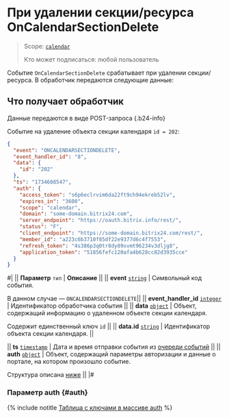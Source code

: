 # При удалении секции/ресурса OnCalendarSectionDelete

> Scope: [`calendar`](../../scopes/permissions.md)
>
> Кто может подписаться: любой пользователь

Событие `OnCalendarSectionDelete` срабатывает при удалении секции/ресурса. В обработчик передаются следующие данные:

## Что получает обработчик

Данные передаются в виде POST-запроса {.b24-info}

Событие на удаление объекта секции календаря `id = 202`:

```json
{
  "event": "ONCALENDARSECTIONDELETE",
  "event_handler_id": "8",
  "data": {
    "id": "202"
  },
  "ts": "1734608547",
  "auth": {
    "access_token": "s6p6eclrvim6da22ft9ch94ekreb52lv",
    "expires_in": "3600",
    "scope": "calendar",
    "domain": "some-domain.bitrix24.com",
    "server_endpoint": "https://oauth.bitrix.info/rest/",
    "status": "F",
    "client_endpoint": "https://some-domain.bitrix24.com/rest/",
    "member_id": "a223c6b3710f85df22e9377d6c4f7553",
    "refresh_token": "4s386p3q0tr8dy89xvmt96234v3dljg8",
    "application_token": "51856fefc120afa4b628cc82d3935cce"
  }
}
```

#|
|| **Параметр**
`тип` | **Описание** ||
|| **event**
[`string`][1] | Символьный код события.

В данном случае — `ONCALENDARSECTIONDELETE`||
|| **event_handler_id**
[`integer`][1] | Идентификатор обработчика события ||
|| **data**
[`object`][1] | Объект, содержащий информацию о удаленном объекте секции календаря.

Содержит единственный ключ `id` ||
|| **data.id**
[`string`][1] | Идентификатор объекта секции календаря. ||

|| **ts**
[`timestamp`][1] | Дата и время отправки события из [очереди событий](../../events/index.md) ||
|| **auth**
[`object`][1] | Объект, содержащий параметры авторизации и данные о портале, на котором произошло событие.

Структура описана [ниже](#auth) ||
|#

### Параметр auth {#auth}

{% include notitle [Таблица с ключами в массиве auth](../../../_includes/auth-params-in-events.md) %}

[1]: ../../data-types.md